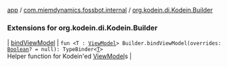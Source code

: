 [app](../../index.md) / [com.miemdynamics.fossbot.internal](../index.md) / [org.kodein.di.Kodein.Builder](./index.md)

### Extensions for org.kodein.di.Kodein.Builder

| [bindViewModel](bind-view-model.md) | `fun <T : `[`ViewModel`](https://developer.android.com/reference/androidx/lifecycle/ViewModel.html)`> Builder.bindViewModel(overrides: `[`Boolean`](https://kotlinlang.org/api/latest/jvm/stdlib/kotlin/-boolean/index.html)`? = null): TypeBinder<`[`T`](bind-view-model.md#T)`>`<br>Helper function for Kodein'ed [ViewModel](https://developer.android.com/reference/androidx/lifecycle/ViewModel.html)s |

